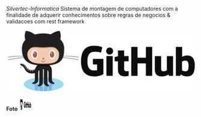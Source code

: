 *Silvertec-Informatica*
Sistema de montagem de computadores com a finalidade de adquerir conhecimentos sobre regras de negocios &amp; validacoes com rest framework

![GitHub Logo](/readme_images/git.png)


**Foto**
<img src="/readme_images/git.png" alt="Github Foto" width="32" height="32">
